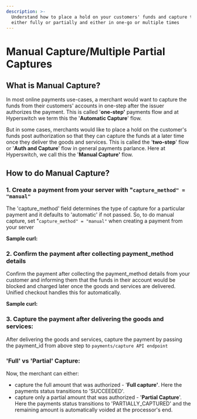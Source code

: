 ```yaml
---
description: >-
  Understand how to place a hold on your customers' funds and capture them later
  either fully or partially and either in one-go or multiple times
---
```


# Manual Capture/Multiple Partial Captures

## What is Manual Capture?

In most online payments use-cases, a merchant would want to capture the funds from their customers' accounts in one-step after the issuer authorizes the payment. This is called '**one-step'** payments flow and at Hyperswitch we term this the '**Automatic Capture**' flow.&#x20;

But in some cases, merchants would like to place a hold on the customer's funds post authorization so that they can capture the funds at a later time once they deliver the goods and services. This is called the '**two-step**' flow or '**Auth and Capture**' flow in general payments parlance. Here at Hyperswitch, we call this the '**Manual Capture'** flow.

## **How to do Manual Capture?**

### 1. Create a payment from your server with "`capture_method" = "manual"`

The 'capture\_method' field determines the type of capture for a particular payment and it defaults to 'automatic' if not passed. So, to do manual capture, set "`capture_method" = "manual"` when creating a payment from your server

**Sample curl:**



### 2. Confirm the payment after collecting payment\_method details

Confirm the payment after collecting the payment\_method details from your customer and informing them that the funds in their account would be blocked and charged later once the goods and services are delivered. Unified checkout handles this for automatically.

**Sample curl:**



### 3. Capture the payment after delivering the goods and services:

After delivering the goods and services, capture the payment by passing the payment\_id from above step to `payments/capture API endpoint`

### **'Full' vs 'Partial' Capture:**

Now, the merchant can either:

* capture the full amount that was authorized - '**Full capture'**. Here the payments status transitions to 'SUCCEEDED'.
* capture only a partial amount that was authorized - '**Partial Capture**'. Here the payments status transitions to 'PARTIALLY\_CAPTURED' and the remaining amount is automatically voided at the processor's end.

